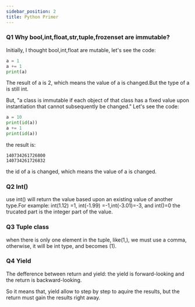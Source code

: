 ```yaml
---
sidebar_position: 2
title: Python Primer
---
```


### Q1 Why bool,int,float,str,tuple,frozenset are immutable?
Initially, I thought bool,int,float are mutable, let's see the code:
```python
a = 1
a += 1
print(a)
```
The result of a is 2, which means the value of a is changed.But the type of a is still int.

But,  "a class is immutable if each object of that class has a fixed value upon instantiation that cannot subsequently be changed." Let's see the code:
```python
a = 10
print(id(a))
a += 1
print(id(a))
```
the result is:
```
140734261726800
140734261726832
```
the id of a is changed, which means the value of a is changed.

### Q2 Int()
use int() will return the value based upon an existing value of another type.For example: 
int(1.12) =1, int(-1.99) =-1,int(-3.01)=-3, and int()=0
the trucated part is the integer part of the value.

### Q3 Tuple class
when there is only one element in the tuple, like(1,), we must use a comma, otherwise, it will be int type, and becomes (1).

### Q4 Yield
The defference between return and yield: the yield is forward-looking and the return is backward-looking.

So it means that, yield allow to step by step to aquire the results, but the return must gain the results right away.




